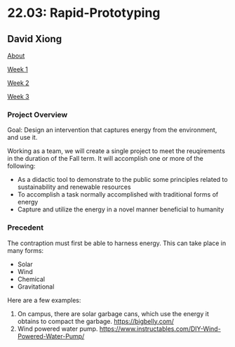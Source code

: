 # 22.03: Rapid-Prototyping
## David Xiong

[About](https://dtxiong.github.io/rapid-prototyping/about)

[Week 1]()

[Week 2](https://dtxiong.github.io/rapid-prototyping/week2)

[Week 3](https://dtxiong.github.io/rapid-prototyping/week3)

### Project Overview

Goal: Design an intervention that captures energy from the environment, and use it.

Working as a team, we will create a single project to meet the reuqirements in the duration of the Fall term. 
It will accomplish one or more of the following:
- As a didactic tool to demonstrate to the public some principles related to sustainability and renewable resources
- To accomplish a task normally accomplished with traditional forms of energy
- Capture and utilize the energy in a novel manner beneficial to humanity

### Precedent 

The contraption must first be able to harness energy. This can take place in many forms:
- Solar
- Wind
- Chemical
- Gravitational

Here are a few examples:
1. On campus, there are solar garbage cans, which use the energy it obtains to compact the garbage. https://bigbelly.com/
2. Wind powered water pump. https://www.instructables.com/DIY-Wind-Powered-Water-Pump/


